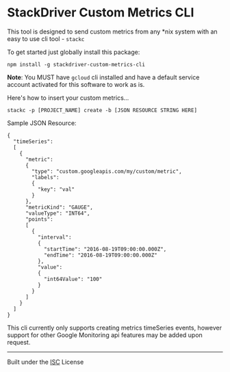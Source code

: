 # StackDriver Custom Metrics CLI

This tool is designed to send custom metrics from any *nix system with an easy to use cli tool - `stackc`

To get started just globally install this package:
```
npm install -g stackdriver-custom-metrics-cli
```

**Note**: You MUST have `gcloud` cli installed and have a default service account activated for this software to work as is.

Here's how to insert your custom metrics...

```
stackc -p [PROJECT_NAME] create -b [JSON RESOURCE STRING HERE]
```

Sample JSON Resource:

```
{
  "timeSeries": 
  [
    {
      "metric": 
      {
        "type": "custom.googleapis.com/my/custom/metric",
        "labels": 
        {
          "key": "val"
        }
      },
      "metricKind": "GAUGE",
      "valueType": "INT64",
      "points": 
      [
        {
          "interval": 
          {
            "startTime": "2016-08-19T09:00:00.000Z",
            "endTime": "2016-08-19T09:00:00.000Z"
          },
          "value": 
          {
            "int64Value": "100"
          }
        }
      ]
    }
  ]
}
```

This cli currently only supports creating metrics timeSeries events, however support for other Google Monitoring api features may be added upon request.

-------

Built under the [ISC](http://opensource.org/licenses/ISC) License
